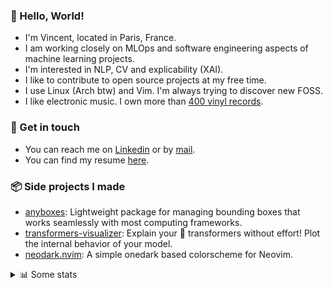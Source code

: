 ### 👋 Hello, World!

- I'm Vincent, located in Paris, France.
- I am working closely on MLOps and software engineering aspects of machine learning projects.
- I'm interested in NLP, CV and explicability (XAI).
- I like to contribute to open source projects at my free time.
- I use Linux (Arch btw) and Vim. I'm always trying to discover new FOSS.
- I like electronic music. I own more than [400 vinyl records](https://www.discogs.com/user/Voigt_Kampff/collection).

### 🔗 Get in touch

- You can reach me on [Linkedin](https://www.linkedin.com/in/vincent-duchauffour-3a9641155/) or by [mail](mailto:vincent.duchauffour@proton.me).
- You can find my resume [here](https://raw.githubusercontent.com/VDuchauffour/resume/main/resume.pdf).

### 📦 Side projects I made

- [anyboxes](https://github.com/VDuchauffour/anyboxes): Lightweight package for managing bounding boxes that works seamlessly with most computing frameworks.
- [transformers-visualizer](https://github.com/VDuchauffour/transformers-visualizer): Explain your 🤗 transformers without effort! Plot the internal behavior of your model. 
- [neodark.nvim](https://github.com/VDuchauffour/neodark.nvim): A simple onedark based colorscheme for Neovim.

<details><summary>📊 Some stats</summary>  
  
<p align="center">
  <img alt="VDuchauffour's github stats" src="https://github-readme-stats.vercel.app/api?username=VDuchauffour&include_all_commits=true&show_icons=true&theme=react"/>
  <br />
  <img alt="VDuchauffour's streak stats" src="https://streak-stats.demolab.com?user=VDuchauffour&theme=react"/>
  <br />
  <img alt="VDuchauffour's language stats" src="https://github-readme-stats.vercel.app/api/top-langs/?username=VDuchauffour&count_private=true&include_all_commits=true&show_icons=true&layout=compact&theme=react"/>
  <!--   <br />
  <img alt="VDuchauffour's Wakatime stats" src="https://github-readme-stats.vercel.app/api/wakatime?username=VDuchauffour&theme=react"/> -->
</p>

#### 🧭 Wakatime stats
<!--START_SECTION:waka-->
![Code Time](http://img.shields.io/badge/Code%20Time-879%20hrs%2038%20mins-blue)

![Lines of code](https://img.shields.io/badge/From%20Hello%20World%20I%27ve%20Written-1.2%20million%20lines%20of%20code-blue)

**🐱 My GitHub Data** 

> 📦 978.4 kB Used in GitHub's Storage 
 > 
> 🏆 1,670 Contributions in the Year 2023
 > 
> 🚫 Not Opted to Hire
 > 
> 📜 9 Public Repositories 
 > 
> 🔑 1 Private Repositories 
 > 
**I'm a Night 🦉** 

```text
🌞 Morning                34 commits          █░░░░░░░░░░░░░░░░░░░░░░░░   05.55 % 
🌆 Daytime                202 commits         ████████░░░░░░░░░░░░░░░░░   32.95 % 
🌃 Evening                238 commits         ██████████░░░░░░░░░░░░░░░   38.83 % 
🌙 Night                  139 commits         ██████░░░░░░░░░░░░░░░░░░░   22.68 % 
```
📅 **I'm Most Productive on Wednesday** 

```text
Monday                   118 commits         █████░░░░░░░░░░░░░░░░░░░░   19.25 % 
Tuesday                  66 commits          ███░░░░░░░░░░░░░░░░░░░░░░   10.77 % 
Wednesday                149 commits         ██████░░░░░░░░░░░░░░░░░░░   24.31 % 
Thursday                 108 commits         ████░░░░░░░░░░░░░░░░░░░░░   17.62 % 
Friday                   65 commits          ███░░░░░░░░░░░░░░░░░░░░░░   10.60 % 
Saturday                 25 commits          █░░░░░░░░░░░░░░░░░░░░░░░░   04.08 % 
Sunday                   82 commits          ███░░░░░░░░░░░░░░░░░░░░░░   13.38 % 
```


📊 **This Week I Spent My Time On** 

```text
💬 Programming Languages: 
Python                   26 hrs 19 mins      █████████████░░░░░░░░░░░░   53.32 % 
C++                      8 hrs 2 mins        ████░░░░░░░░░░░░░░░░░░░░░   16.30 % 
XML                      6 hrs 42 mins       ███░░░░░░░░░░░░░░░░░░░░░░   13.60 % 
Text                     1 hr 24 mins        █░░░░░░░░░░░░░░░░░░░░░░░░   02.86 % 
Markdown                 1 hr 20 mins        █░░░░░░░░░░░░░░░░░░░░░░░░   02.72 % 
```


 Last Updated on 05/09/2023 00:33:22 UTC
<!--END_SECTION:waka-->
</details>
